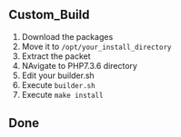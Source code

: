## Custom_Build

1. Download the packages
2. Move it to `/opt/your_install_directory`
3. Extract the packet
4. NAvigate to PHP7.3.6 directory
5. Edit your builder.sh
6. Execute `builder.sh`
7. Execute `make install`

## Done
